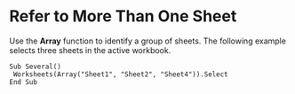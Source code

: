 
# Refer to More Than One Sheet

Use the  **Array** function to identify a group of sheets. The following example selects three sheets in the active workbook.


```
Sub Several() 
 Worksheets(Array("Sheet1", "Sheet2", "Sheet4")).Select 
End Sub
```

